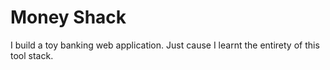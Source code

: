 # Money Shack

I build a toy banking web application. Just cause I learnt the entirety of this tool stack.
